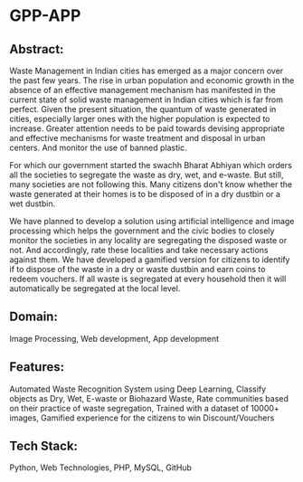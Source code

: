 # GPP-APP

## Abstract:

Waste Management in Indian cities has emerged as a major concern over the past few years. The rise in urban population and economic growth in the absence of an effective management mechanism has manifested in the current state of solid waste management in Indian cities which is far from perfect. Given the present situation, the quantum of waste generated in cities, especially larger ones with the higher population is expected to increase. Greater attention needs to be paid towards devising appropriate and effective mechanisms for waste treatment and disposal in urban centers. And monitor the use of banned plastic.

For which our government started the swachh Bharat Abhiyan which orders all the societies to segregate the waste as dry, wet, and e-waste. But still, many societies are not following this. Many citizens don't know whether the waste generated at their homes is to be disposed of in a dry dustbin or a wet dustbin.


We have planned to develop a solution using artificial intelligence and image processing which helps the government and the civic bodies to closely monitor the societies in any locality are segregating the disposed waste or not. And accordingly, rate these localities and take necessary actions against them. We have developed a gamified version for citizens to identify if to dispose of the waste in a dry or waste dustbin and earn coins to redeem vouchers. If all waste is segregated at every household then it will automatically be segregated at the local level.


## Domain: 
Image Processing, Web development, App development


## Features:

Automated Waste Recognition System using Deep Learning, Classify objects as Dry, Wet, E-waste or Biohazard Waste, Rate communities based on their practice of waste segregation, Trained with a dataset of 10000+ images, Gamified experience for the citizens to win Discount/Vouchers


## Tech Stack: 
Python, Web Technologies, PHP, MySQL, GitHub